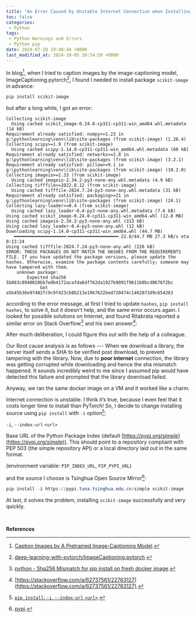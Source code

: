 ```yaml
---
title: "An Error Caused by Unstable Internet Connection when Installing Python Package: `ERROR: THESE PACKAGES DO NOT MATCH THE HASHES FROM THE REQUIREMENTS FILE.`"
toc: false
categories:
 - Python
tags:
 - Python Warnings and Errors
 - Python pip
date: 2024-07-28 19:48:44 +0800
last_modified_at: 2024-10-05 20:54:50 +0800
---
```


In blog[^1], when I tried to caption images by the image-captioning model, ImageCaptioning.pytorch[^2], I found I needed to install package `scikit-image` in advance:

```powershell
pip install scikit-image
```

but after a long while, I got an error:

```
Collecting scikit-image
  Using cached scikit_image-0.24.0-cp311-cp311-win_amd64.whl.metadata (14 kB)
Requirement already satisfied: numpy>=1.23 in g:\pythonlearning\venv\lib\site-packages (from scikit-image) (1.26.4)
Collecting scipy>=1.9 (from scikit-image)
  Using cached scipy-1.14.0-cp311-cp311-win_amd64.whl.metadata (60 kB)
Requirement already satisfied: networkx>=2.8 in g:\pythonlearning\venv\lib\site-packages (from scikit-image) (3.2.1)
Requirement already satisfied: pillow>=9.1 in g:\pythonlearning\venv\lib\site-packages (from scikit-image) (10.2.0)
Collecting imageio>=2.33 (from scikit-image)
  Using cached imageio-2.34.2-py3-none-any.whl.metadata (4.9 kB)
Collecting tifffile>=2022.8.12 (from scikit-image)
  Using cached tifffile-2024.7.24-py3-none-any.whl.metadata (31 kB)
Requirement already satisfied: packaging>=21 in g:\pythonlearning\venv\lib\site-packages (from scikit-image) (24.1)
Collecting lazy-loader>=0.4 (from scikit-image)
  Using cached lazy_loader-0.4-py3-none-any.whl.metadata (7.6 kB)
Using cached scikit_image-0.24.0-cp311-cp311-win_amd64.whl (12.8 MB)
Using cached imageio-2.34.2-py3-none-any.whl (313 kB)
Using cached lazy_loader-0.4-py3-none-any.whl (12 kB)
Downloading scipy-1.14.0-cp311-cp311-win_amd64.whl (44.7 MB)
   ━━━━━━━━━━━━━━━━━━━━╺━━━━━━━━━━━━━━━━━━━ 22.8/44.7 MB 27.3 kB/s eta 0:13:24
Using cached tifffile-2024.7.24-py3-none-any.whl (226 kB)
ERROR: THESE PACKAGES DO NOT MATCH THE HASHES FROM THE REQUIREMENTS FILE. If you have updated the package versions, please update the hashes. Otherwise, examine the package contents carefully; someone may have tampered with them.
    unknown package:
        Expected sha256 5b083c8940028bb7e0b4172acafda6df762da1927b9091f9611b0bcd8676f2bc
             Got        a5b45b36e97482fc9c9f423cb8b213e1967622bed720474c1462073d9c654263
```

according to the error message, at first I tried to update `hashes`, `pip install hashes`, to solve it, but it doesn’t help, and the same error occurs again. I looked for possible solutions on Internet, and found Ritabrata reported a similar error on Stack Overflow[^3] and his own answer[^4]:

<div class="quote--left" markdown="1">

After much deliberation, I could figure this out with the help of a colleague.

Our Root cause analysis is as follows --- When we download a library, the server itself sends a SHA to be verified post download, to prevent tampering with the library. Now, due to **poor internet** connection, the library was getting corrupted while downloading and hence the sha mismatch happened. It sounds incredibly weird to me since I assumed pip would have detected this failure and prompted that the library download failed.

Anyway, we ran the same docker image on a VM and it worked like a charm.

</div>

Internet connection is unstable. I think it’s true, because I even feel that it costs longer time to install than PyTorch! So, I decide to change installing source using `pip install` with `-i` option[^5]:

<div class="quote--left" markdown="1">

`-i`, `--index-url` `<url>`

Base URL of the Python Package Index (default [https://pypi.org/simple](https://pypi.org/simple)). This should point to a repository compliant with PEP 503 (the simple repository API) or a local directory laid out in the same format.

(environment variable: `PIP_INDEX_URL`, `PIP_PYPI_URL`)

</div>

 and the source I choose is Tsinghua Open Source Mirror[^6]:

```powershell
pip install -i https://pypi.tuna.tsinghua.edu.cn/simple scikit-image
```

At last, it solves the problem, installing `scikit-image` successfully and very quickly.

<br>

**References**

[^1]: [Caption Images by A Pretrained Image-Captioning Model](https://helloworld-1017.github.io/2024-07-28/19-10-54.html).
[^2]: [deep-learning-with-pytorch/ImageCaptioning.pytorch](https://github.com/deep-learning-with-pytorch/ImageCaptioning.pytorch).

[^3]: [python - Sha256 Mismatch for pip install on fresh docker image](https://stackoverflow.com/questions/62726398/sha256-mismatch-for-pip-install-on-fresh-docker-image).
[^4]: [https://stackoverflow.com/a/62737561/22763127](https://stackoverflow.com/a/62737561/22763127).
[^5]: [`pip install`: `-i`, `--index-url` `<url>`](https://pip.pypa.io/en/stable/cli/pip_install/#cmdoption-i).
[^6]: [pypi](https://mirrors.tuna.tsinghua.edu.cn/help/pypi/).
